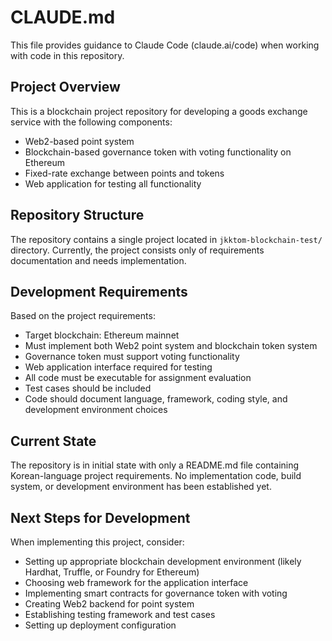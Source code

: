 # CLAUDE.md

This file provides guidance to Claude Code (claude.ai/code) when working with code in this repository.

## Project Overview

This is a blockchain project repository for developing a goods exchange service with the following components:
- Web2-based point system
- Blockchain-based governance token with voting functionality on Ethereum
- Fixed-rate exchange between points and tokens
- Web application for testing all functionality

## Repository Structure

The repository contains a single project located in `jkktom-blockchain-test/` directory. Currently, the project consists only of requirements documentation and needs implementation.

## Development Requirements

Based on the project requirements:
- Target blockchain: Ethereum mainnet
- Must implement both Web2 point system and blockchain token system
- Governance token must support voting functionality
- Web application interface required for testing
- All code must be executable for assignment evaluation
- Test cases should be included
- Code should document language, framework, coding style, and development environment choices

## Current State

The repository is in initial state with only a README.md file containing Korean-language project requirements. No implementation code, build system, or development environment has been established yet.

## Next Steps for Development

When implementing this project, consider:
- Setting up appropriate blockchain development environment (likely Hardhat, Truffle, or Foundry for Ethereum)
- Choosing web framework for the application interface
- Implementing smart contracts for governance token with voting
- Creating Web2 backend for point system
- Establishing testing framework and test cases
- Setting up deployment configuration